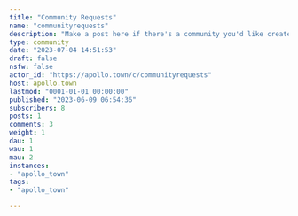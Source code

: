 ```yaml
---
title: "Community Requests" 
name: "communityrequests"
description: "Make a post here if there's a community you'd like created!"
type: community
date: "2023-07-04 14:51:53"
draft: false
nsfw: false
actor_id: "https://apollo.town/c/communityrequests"
host: apollo.town
lastmod: "0001-01-01 00:00:00"
published: "2023-06-09 06:54:36"
subscribers: 8
posts: 1
comments: 3
weight: 1
dau: 1
wau: 1
mau: 2
instances:
- "apollo_town"
tags: 
- "apollo_town"

---
```

